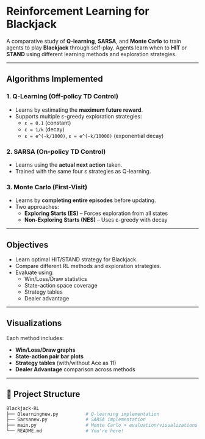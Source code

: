 # Reinforcement Learning for Blackjack

A comparative study of **Q-learning**, **SARSA**, and **Monte Carlo** to train agents to play **Blackjack** through self-play. Agents learn when to **HIT** or **STAND** using different learning methods and exploration strategies.

---

## Algorithms Implemented

### 1. Q-Learning (Off-policy TD Control)
- Learns by estimating the **maximum future reward**.
- Supports multiple ε-greedy exploration strategies:
  - `ε = 0.1` (constant)
  - `ε = 1/k` (decay)
  - `ε = e^(-k/1000)`, `ε = e^(-k/10000)` (exponential decay)

### 2. SARSA (On-policy TD Control)
- Learns using the **actual next action** taken.
- Trained with the same four ε strategies as Q-learning.

### 3. Monte Carlo (First-Visit)
- Learns by **completing entire episodes** before updating.
- Two approaches:
  - **Exploring Starts (ES)** – Forces exploration from all states
  - **Non-Exploring Starts (NES)** – Uses ε-greedy with decay

---

## Objectives

- Learn optimal HIT/STAND strategy for Blackjack.
- Compare different RL methods and exploration strategies.
- Evaluate using:
  - Win/Loss/Draw statistics
  - State-action space coverage
  - Strategy tables
  - Dealer advantage

---

## Visualizations

Each method includes:

- **Win/Loss/Draw graphs**
- **State-action pair bar plots**
- **Strategy tables** (with/without Ace as 11)
- **Dealer Advantage** comparison across methods

---

## 📁 Project Structure

```bash
Blackjack-RL
├── Qlearningnew.py          # Q-learning implementation
├── Sarsanew.py              # SARSA implementation
├── main.py                  # Monte Carlo + evaluation/visualizations
└── README.md                # You're here!
